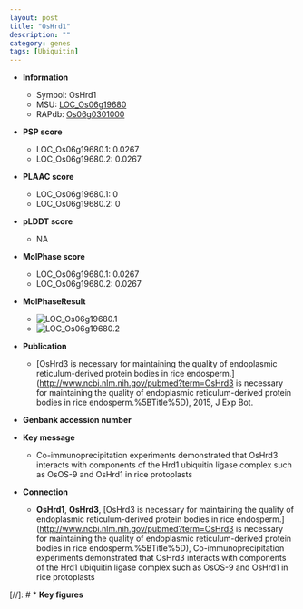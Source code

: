 ```yaml
---
layout: post
title: "OsHrd1"
description: ""
category: genes
tags: [Ubiquitin]
---
```


* **Information**  
    + Symbol: OsHrd1  
    + MSU: [LOC_Os06g19680](http://rice.plantbiology.msu.edu/cgi-bin/ORF_infopage.cgi?orf=LOC_Os06g19680)  
    + RAPdb: [Os06g0301000](http://rapdb.dna.affrc.go.jp/viewer/gbrowse_details/irgsp1?name=Os06g0301000)  

* **PSP score**  
    + LOC_Os06g19680.1: 0.0267 
    + LOC_Os06g19680.2: 0.0267 

* **PLAAC score**  
    + LOC_Os06g19680.1: 0 
    + LOC_Os06g19680.2: 0 

* **pLDDT score**
    + NA


* **MolPhase score**
    + LOC_Os06g19680.1: 0.0267
    + LOC_Os06g19680.2: 0.0267

* **MolPhaseResult**
    + ![LOC_Os06g19680.1](https://ricepsp.github.io/pictures/LOC_Os06g/LOC_Os06g19680.1.png)
    + ![LOC_Os06g19680.2](https://ricepsp.github.io/pictures/LOC_Os06g/LOC_Os06g19680.2.png)

* **Publication**  
    + [OsHrd3 is necessary for maintaining the quality of endoplasmic reticulum-derived protein bodies in rice endosperm.](http://www.ncbi.nlm.nih.gov/pubmed?term=OsHrd3 is necessary for maintaining the quality of endoplasmic reticulum-derived protein bodies in rice endosperm.%5BTitle%5D), 2015, J Exp Bot.

* **Genbank accession number**  

* **Key message**  
    + Co-immunoprecipitation experiments demonstrated that OsHrd3 interacts with components of the Hrd1 ubiquitin ligase complex such as OsOS-9 and OsHrd1 in rice protoplasts

* **Connection**  
    + __OsHrd1__, __OsHrd3__, [OsHrd3 is necessary for maintaining the quality of endoplasmic reticulum-derived protein bodies in rice endosperm.](http://www.ncbi.nlm.nih.gov/pubmed?term=OsHrd3 is necessary for maintaining the quality of endoplasmic reticulum-derived protein bodies in rice endosperm.%5BTitle%5D), Co-immunoprecipitation experiments demonstrated that OsHrd3 interacts with components of the Hrd1 ubiquitin ligase complex such as OsOS-9 and OsHrd1 in rice protoplasts

[//]: # * **Key figures**  


